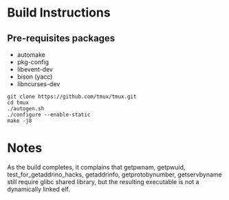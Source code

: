 # Build Instructions

## Pre-requisites packages

* automake
* pkg-config
* libevent-dev
* bison (yacc)
* libncurses-dev

```
git clone https://github.com/tmux/tmux.git
cd tmux
./autogen.sh
./configure --enable-static
make -j8
```

# Notes

As the build completes, it complains that getpwnam, getpwuid,
test_for_getaddrino_hacks, getaddrinfo, getprotobynumber, getservbyname still
require glibc shared library, but the resulting executable is not a
dynamically linked elf.

